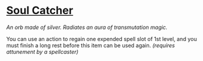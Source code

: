 # [Soul Catcher](https://hollowknight.wiki/w/Soul_Catcher)

*An orb made of silver. Radiates an aura of transmutation magic.*

You can use an action to regain one expended spell slot of 1st level, and you must finish a long rest before this item can be used again. *(requires attunement by a spellcaster)*
